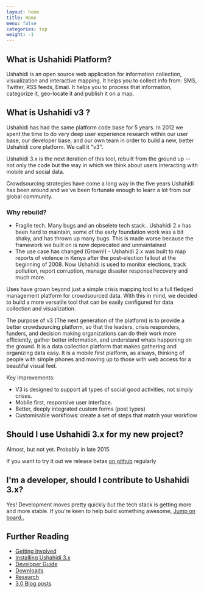 ```yaml
---
layout: home
title: Home
menu: false
categories: top
weight: -1
---
```


## What is Ushahidi Platform?

Ushahidi is an open source web application for information collection,
visualization and interactive mapping. It helps you to collect info from: SMS,
Twitter, RSS feeds, Email. It helps you to process that information,
categorize it, geo-locate it and publish it on a map.

## What is Ushahidi v3 ?

Ushahidi has had the same platform code base for 5 years. In 2012 we spent the
time to do very deep user experience research within our user base, our
developer base, and our own team in order to build a new, better Ushahidi core
platform. We call it "v3".

Ushahidi 3.x is the next iteration of this tool, rebuilt from the ground up --
not only the code but the way in which we think about users interacting with
mobile and social data.

Crowdsourcing strategies have come a long way in the five years Ushahidi has
been around and we've been fortunate enough to learn a lot from our global
community.

### Why rebuild?

* Fragile tech. Many bugs and an obselete tech stack.. Ushahidi 2.x has been hard to maintain, some of the early foundation work was a bit shaky, and has thrown up many bugs. This is made worse because the framework we built on is now deprecated and unmaintained
* The use case has changed (Grown!) - Ushahidi 2.x was built to map reports of violence in Kenya after the post-election fallout at the beginning of 2008. Now Ushahidi is used to monitor elections, track pollution, report corruption, manage disaster response/recovery and much more.

Uses have grown beyond just a simple crisis mapping tool to a full fledged
management platform for crowdsourced data. With this in mind, we decided to
build a more versatile tool that can be easily configured for data collection
and visualization.

The purpose of v3 (The next generation of the platform) is to provide a better
crowdsourcing platform, so that the leaders, crisis responders, funders, and
decision making organizations can do their work more efficiently, gather
better information, and understand whats happening on the ground. It is a data
collection platform that makes gathering and organizing data easy. It is a
mobile first platform, as always, thinking of people with simple phones and
moving up to those with web access for a beautiful visual feel.

Key Improvements:

- V3 is designed to support all types of social good activities, not simply crises.
- Mobile first, responsive user interface.
- Better, deeply integrated custom forms (post types)
- Customisable workflows: create a set of steps that match your workflow

## Should I use Ushahidi 3.x for my new project?

Almost, but not yet. Probably in late 2015.

If you want to try it out we release betas [on github](http://github.com/ushahidi/platform/releases) regularly

## I'm a developer, should I contribute to Ushahidi 3.x?

Yes! Development moves pretty quickly but the tech stack is getting more and more stable. If you're keen to help build something awesome, [Jump on board..](get-involved.html)

## Further Reading

  * [Getting Involved](/get-involved.html)
  * [Installing Ushahidi 3.x](/getting-started.md)
  * [Developer Guide](/developer-guide/)
  * [Downloads](https://wiki.ushahidi.com/display/WIKI/Ushahidi+v3.x+Downloads)
  * [Research](https://wiki.ushahidi.com/display/WIKI/Ushahidi+v3.x+Research)
  * [3.0 Blog posts](http://blog.ushahidi.com/tag/ushahidi-3-0/)

